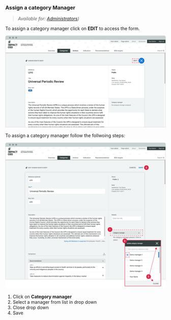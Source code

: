 ### Assign a category Manager

> _Available for: [Administrators](/admins/admin.md))_

To assign a category manager click on **EDIT** to access the form.

![](/assets/a-category.png)

To assign a category manager follow the follwoing steps:

![](/assets/a-category-assign-manager.png)

1. Click on **Category manager**
2. Select a manager from list in drop down
3. Close drop down
4. Save
